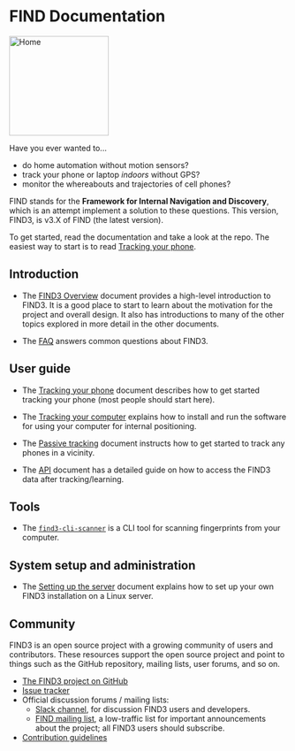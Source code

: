 # FIND Documentation 

<img src="/images/find_logo.png" width="180px" alt="Home"/>

Have you ever wanted to...

- do home automation without motion sensors?
- track your phone or laptop *indoors* without GPS?
- monitor the whereabouts and trajectories of cell phones?

FIND stands for the **Framework for Internal Navigation and Discovery**, which is an attempt implement a solution to these questions. This version, FIND3, is v3.X of FIND (the latest version).

To get started, read the documentation and take a look at the repo. The easiest way to start is to read [Tracking your phone](/doc/tracking_your_phone.md).

## Introduction

- The [FIND3 Overview](/doc/overview.md) document provides a high-level
  introduction to FIND3.
  It is a good place to start to learn about the motivation for the project
  and overall design.
  It also has introductions to many of the other topics explored in more
  detail in the other documents.

- The [FAQ](/doc/faq.md) answers common questions about FIND3.

## User guide

- The [Tracking your phone](/doc/tracking_your_phone.md) document describes how to get started tracking your phone (most people should start here).

- The [Tracking your computer](/doc/tracking_your_computer.md) explains how to install and run the software for using your computer for internal positioning.

- The [Passive tracking](/doc/passive_tracking.md) document instructs how to get started to track any phones in a vicinity.

- The [API](/doc/api.md) document has a detailed guide on how to access the FIND3 data after tracking/learning.


## Tools

- The [`find3-cli-scanner`](/doc/cli-scanner.md) is a CLI tool for scanning fingerprints from your computer.


## System setup and administration

- The [Setting up the server](/doc/server_setup.md) document explains how
  to set up your own FIND3 installation on a Linux server.


## Community

FIND3 is an open source project with a growing community
of users and contributors.
These resources support the open source project and
point to things such as the GitHub repository,
mailing lists, user forums, and so on.

- [The FIND3 project on GitHub](https://github.com/schollz/find3)
- [Issue tracker](https://github.com/schollz/find3/issues)
- Official discussion forums / mailing lists:
  - [Slack channel](https://join.slack.com/t/find3/shared_invite/enQtMzI0MjkwMjc3MDYzLWJiZWEzZjU5NTljM2JlYmE1MDY0NThiYmY2NDYwNGYxNTNmNTJjZjFmNjMwNGMwY2UyNzczNzZhZTIxZWY3ODQ),
    for discussion FIND3 users and developers.
  - [FIND mailing list](http://eepurl.com/bhfFI1),
    a low-traffic list for important announcements about the project;
    all FIND3 users should subscribe.
- [Contribution guidelines](https://github.com/schollz/find3/blob/master/CONTRIBUTING.md)


